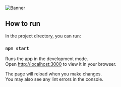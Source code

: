 ![Banner](https://user-images.githubusercontent.com/82146140/182009172-8d3d3320-33cf-42e2-8a10-2e2df013c943.png)


## How to run

In the project directory, you can run:

### `npm start`

Runs the app in the development mode.\
Open [http://localhost:3000](http://localhost:3000) to view it in your browser.

The page will reload when you make changes.\
You may also see any lint errors in the console.
